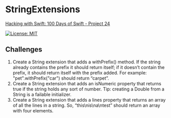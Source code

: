 # StringExtensions

[Hacking with Swift: 100 Days of Swift - Project 24][1]

[![License: MIT](https://img.shields.io/badge/License-MIT-yellow.svg)](https://opensource.org/licenses/MIT)

## Challenges

1. Create a String extension that adds a withPrefix() method. If the string already contains the prefix it should return itself; if it doesn’t contain the prefix, it should return itself with the prefix added. For example: "pet".withPrefix("car") should return “carpet”.
2. Create a String extension that adds an isNumeric property that returns true if the string holds any sort of number. Tip: creating a Double from a String is a failable initializer.
3. Create a String extension that adds a lines property that returns an array of all the lines in a string. So, “this\nis\na\ntest” should return an array with four elements.

[1]: https://www.hackingwithswift.com/100/80
